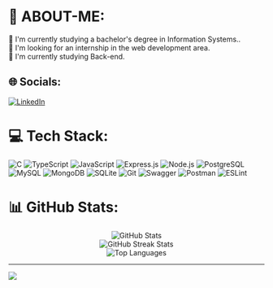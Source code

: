 # 💫 ABOUT-ME:
🔭 I'm currently studying a bachelor's degree in Information Systems..<br>🤝 I'm looking for an internship in the web development area.<br>🌱 I'm currently studying Back-end.<br>

## 🌐 Socials:
[![LinkedIn](https://img.shields.io/badge/LinkedIn-%230077B5.svg?logo=linkedin&logoColor=white)](https://linkedin.com/in/https://www.linkedin.com/in/murilo-santos-213856245) 

# 💻 Tech Stack:
<img src="https://img.shields.io/badge/c-%2300599C.svg?style=for-the-badge&logo=c&logoColor=white" alt="C"> <img src="https://img.shields.io/badge/typescript-%23007ACC.svg?style=for-the-badge&logo=typescript&logoColor=white" alt="TypeScript"> <img src="https://img.shields.io/badge/javascript-%23323330.svg?style=for-the-badge&logo=javascript&logoColor=%23F7DF1E" alt="JavaScript"> <img src="https://img.shields.io/badge/express.js-%23404d59.svg?style=for-the-badge&logo=express&logoColor=%2361DAFB" alt="Express.js"> <img src="https://img.shields.io/badge/node.js-6DA55F?style=for-the-badge&logo=node.js&logoColor=white" alt="Node.js"> <img src="https://img.shields.io/badge/postgres-%23316192.svg?style=for-the-badge&logo=postgresql&logoColor=white" alt="PostgreSQL"> <img src="https://img.shields.io/badge/mysql-%2300f.svg?style=for-the-badge&logo=mysql&logoColor=white" alt="MySQL"> <img src="https://img.shields.io/badge/MongoDB-%234ea94b.svg?style=for-the-badge&logo=mongodb&logoColor=white" alt="MongoDB"> <img src="https://img.shields.io/badge/sqlite-%2307405e.svg?style=for-the-badge&logo=sqlite&logoColor=white" alt="SQLite"> <img src="https://img.shields.io/badge/Git-fc6d26?style=for-the-badge&logo=git&logoColor=white" alt="Git"> <img src="https://img.shields.io/badge/-Swagger-%23Clojure?style=for-the-badge&logo=swagger&logoColor=white" alt="Swagger"> <img src="https://img.shields.io/badge/Postman-FF6C37?style=for-the-badge&logo=postman&logoColor=white" alt="Postman"> <img src="https://img.shields.io/badge/ESLint-4B3263?style=for-the-badge&logo=eslint&logoColor=white" alt="ESLint">

# 📊 GitHub Stats:
<div align="center">
  <div>
      <img src="https://github-readme-stats.vercel.app/api?username=MuriloSG&theme=swift&hide_border=false&include_all_commits=false&count_private=false" alt="GitHub Stats">
  </div>
  <div>
      <img src="https://github-readme-streak-stats.herokuapp.com/?user=MuriloSG&theme=swift&hide_border=false" alt="GitHub Streak Stats">
  </div>
  <div>
      <img src="https://github-readme-stats.vercel.app/api/top-langs/?username=MuriloSG&theme=swift&hide_border=false&include_all_commits=false&count_private=false&layout=compact" alt="Top Languages">
  </div>
</div>

---
[![](https://visitcount.itsvg.in/api?id=MuriloSG&icon=0&color=0)](https://visitcount.itsvg.in)

<!-- Proudly created with GPRM ( https://gprm.itsvg.in ) -->
